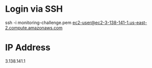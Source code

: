 

# Login via SSH

ssh -i monitoring-challenge.pem ec2-user@ec2-3-138-141-1.us-east-2.compute.amazonaws.com

# IP Address

3.138.141.1
